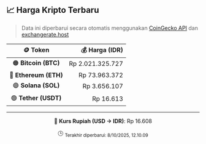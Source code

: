

<!-- HARGA_KRIPTO -->
## 📈 Harga Kripto Terbaru

> Data ini diperbarui secara otomatis menggunakan [CoinGecko API](https://www.coingecko.com/) dan [exchangerate.host](https://exchangerate.host/)

<div align="center">

| 🪙 Token | 💰 Harga (IDR) |
|:------:|---------------:|
| 🟠 **Bitcoin (BTC)**   | Rp 2.021.325.727 |
| 🔵 **Ethereum (ETH)**  | Rp 73.963.372 |
| 🟣 **Solana (SOL)**    | Rp 3.656.107 |
| 🟢 **Tether (USDT)**   | Rp 16.613 |

---

💱 **Kurs Rupiah (USD → IDR)**: Rp 16.608

🕒 <sub>Terakhir diperbarui: 8/10/2025, 12.10.09</sub>

</div>
<!-- /HARGA_KRIPTO -->